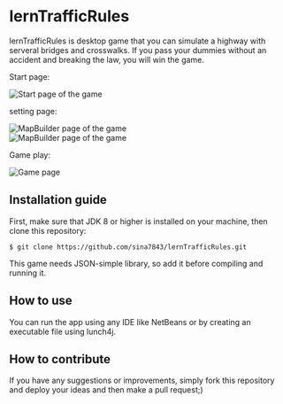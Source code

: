 # lernTrafficRules
lernTrafficRules is desktop game that you can simulate a highway with serveral bridges and crosswalks. If you pass your dummies without an accident and breaking the law, you will win the game.

Start page:

<img alt='Start page of the game' style='display:block; margin:auto;' src='https://raw.githubusercontent.com/sina7843/lernTrafficRules/master/src/image/gamePlay/ScreenCapture#001.png' />

setting page:

<img alt='MapBuilder page of the game' style='display:block; margin:auto;' src='https://raw.githubusercontent.com/sina7843/lernTrafficRules/master/src/image/gamePlay/ScreenCapture#002.png' />

<img alt='MapBuilder page of the game' style='display:block; margin:auto;' src='https://raw.githubusercontent.com/sina7843/lernTrafficRules/master/src/image/gamePlay/ScreenCapture#003.png' />

Game play:

<img alt='Game page' style='display:block; margin:auto;' src='https://raw.githubusercontent.com/sina7843/lernTrafficRules/master/src/image/gamePlay/ScreenCapture#003.png' />

## Installation guide
First, make sure that JDK 8 or higher is installed on your machine, then clone this repository:
```
$ git clone https://github.com/sina7843/lernTrafficRules.git
```
This game needs JSON-simple library, so add it before compiling and running it.

## How to use
You can run the app using any IDE like NetBeans or by creating an executable file using lunch4j.

## How to contribute
If you have any suggestions or improvements, simply fork this repository and deploy your ideas and then make a pull request;)

